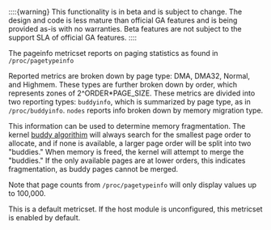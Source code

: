::::{warning}
This functionality is in beta and is subject to change. The design and code is less mature than official GA features and is being provided as-is with no warranties. Beta features are not subject to the support SLA of official GA features.
::::


The pageinfo metricset reports on paging statistics as found in `/proc/pagetypeinfo`

Reported metrics are broken down by page type: DMA, DMA32, Normal, and Highmem. These types are further broken down by order, which represents zones of 2^ORDER*PAGE_SIZE. These metrics are divided into two reporting types: `buddyinfo`, which is summarized by page type, as in `/proc/buddyinfo`. `nodes` reports info broken down by memory migration type.

This information can be used to determine memory fragmentation. The kernel [buddy algorithim](https://www.kernel.org/doc/gorman/html/understand/understand009.html) will always search for the smallest page order to allocate, and if none is available, a larger page order will be split into two "buddies." When memory is freed, the kernel will attempt to merge the "buddies." If the only available pages are at lower orders, this indicates fragmentation, as buddy pages cannot be merged.

Note that page counts from `/proc/pagetypeinfo` will only display values up to 100,000.

This is a default metricset. If the host module is unconfigured, this metricset is enabled by default.
